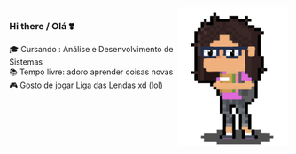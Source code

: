 <img align="right" src="https://github.com/JEZIGA01/JEZIGA01/blob/master/1414.png" alt="Illustration" width=200px height=250px/>

### Hi there / Olá ❣️

🎓 Cursando : Análise e Desenvolvimento de Sistemas<br>
📚 Tempo livre: adoro aprender coisas novas <br>
🎮 Gosto de jogar Liga das Lendas xd (lol)

